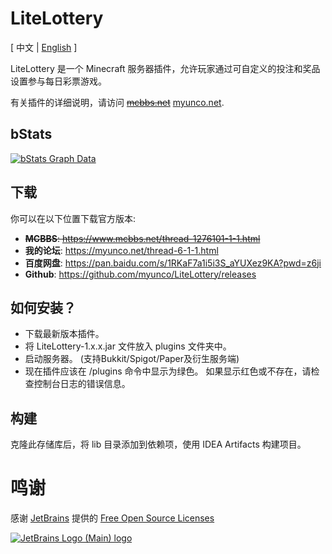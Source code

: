 # LiteLottery
<span>[ 中文 | <a href="README.md">English</a> ]</span>

LiteLottery 是一个 Minecraft 服务器插件，允许玩家通过可自定义的投注和奖品设置参与每日彩票游戏。

有关插件的详细说明，请访问 ~~[mcbbs.net](https://www.mcbbs.net/thread-1276101-1-1.html)~~ [myunco.net](https://myunco.net/thread-6-1-1.html).

bStats
---
[![bStats Graph Data](https://bstats.org/signatures/bukkit/LiteLottery.svg)](https://bstats.org/plugin/bukkit/LiteLottery)

下载
---
你可以在以下位置下载官方版本:
- ~~**MCBBS**: https://www.mcbbs.net/thread-1276101-1-1.html~~
- **我的论坛**: https://myunco.net/thread-6-1-1.html
- **百度网盘**: https://pan.baidu.com/s/1RKaF7a1i5i3S_aYUXez9KA?pwd=z6ji
- **Github**: https://github.com/myunco/LiteLottery/releases

如何安装？
---
* 下载最新版本插件。
* 将 LiteLottery-1.x.x.jar 文件放入 plugins 文件夹中。
* 启动服务器。 (支持Bukkit/Spigot/Paper及衍生服务端)
* 现在插件应该在 /plugins 命令中显示为绿色。 如果显示红色或不存在，请检查控制台日志的错误信息。

构建
---
克隆此存储库后，将 lib 目录添加到依赖项，使用 IDEA Artifacts 构建项目。

# 鸣谢
感谢 [JetBrains](https://www.jetbrains.com/?from=ServerMonitor) 提供的 [Free Open Source Licenses](https://jb.gg/OpenSourceSupport)

[![JetBrains Logo (Main) logo](https://resources.jetbrains.com/storage/products/company/brand/logos/jb_beam.svg)](https://www.jetbrains.com/?from=ServerMonitor)
